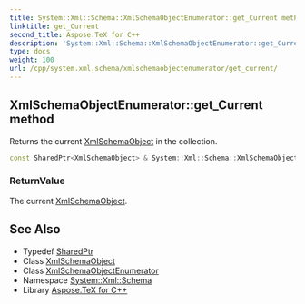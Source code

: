 ```yaml
---
title: System::Xml::Schema::XmlSchemaObjectEnumerator::get_Current method
linktitle: get_Current
second_title: Aspose.TeX for C++
description: 'System::Xml::Schema::XmlSchemaObjectEnumerator::get_Current method. Returns the current XmlSchemaObject in the collection in C++.'
type: docs
weight: 100
url: /cpp/system.xml.schema/xmlschemaobjectenumerator/get_current/
---
```

## XmlSchemaObjectEnumerator::get_Current method


Returns the current [XmlSchemaObject](../../xmlschemaobject/) in the collection.

```cpp
const SharedPtr<XmlSchemaObject> & System::Xml::Schema::XmlSchemaObjectEnumerator::get_Current() const override
```


### ReturnValue

The current [XmlSchemaObject](../../xmlschemaobject/).

## See Also

* Typedef [SharedPtr](../../../system/sharedptr/)
* Class [XmlSchemaObject](../../xmlschemaobject/)
* Class [XmlSchemaObjectEnumerator](../)
* Namespace [System::Xml::Schema](../../)
* Library [Aspose.TeX for C++](../../../)
